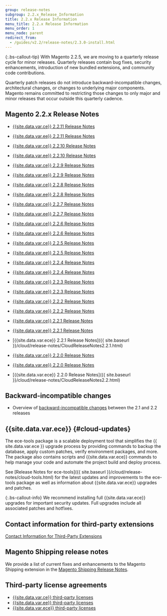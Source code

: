 ```yaml
---
group: release-notes
subgroup: 2.2.x_Release_Information
title: 2.2.x Release Information
menu_title: 2.2.x Release Information
menu_order: 1
menu_node: parent
redirect_from:
  - /guides/v2.2/release-notes/2.3.0-install.html
---
```


{:.bs-callout-tip}
With Magento 2.2.5, we are moving to a quarterly release cycle for  minor releases. Quarterly releases contain bug fixes, security enhancements, introduction of new bundled extensions, and community code contributions.

Quarterly patch releases do not introduce backward-incompatible changes, architectural changes, or changes to underlying major components. Magento remains committed to restricting those changes to only major and minor releases that occur outside this quarterly cadence.

## Magento 2.2.x Release Notes

*  [{{site.data.var.ce}} 2.2.11 Release Notes]({{page.baseurl}}/release-notes/release-notes-2-2-11-open-source.html)
*  [{{site.data.var.ee}} 2.2.11 Release Notes]({{page.baseurl}}/release-notes/release-notes-2-2-11-commerce.html)

*  [{{site.data.var.ce}} 2.2.10 Release Notes]({{page.baseurl}}/release-notes/release-notes-2-2-10-open-source.html)
*  [{{site.data.var.ee}} 2.2.10 Release Notes]({{page.baseurl}}/release-notes/release-notes-2-2-10-commerce.html)

*  [{{site.data.var.ce}} 2.2.9 Release Notes]({{page.baseurl}}/release-notes/ReleaseNotes2.2.9CE.html)
*  [{{site.data.var.ee}} 2.2.9 Release Notes]({{page.baseurl}}/release-notes/ReleaseNotes2.2.9EE.html)

*  [{{site.data.var.ce}} 2.2.8 Release Notes]({{page.baseurl}}/release-notes/ReleaseNotes2.2.8CE.html)
*  [{{site.data.var.ee}} 2.2.8 Release Notes]({{page.baseurl}}/release-notes/ReleaseNotes2.2.8EE.html)

*  [{{site.data.var.ce}} 2.2.7 Release Notes]({{page.baseurl}}/release-notes/ReleaseNotes2.2.7CE.html)
*  [{{site.data.var.ee}} 2.2.7 Release Notes]({{page.baseurl}}/release-notes/ReleaseNotes2.2.7EE.html)

*  [{{site.data.var.ce}} 2.2.6 Release Notes]({{page.baseurl}}/release-notes/ReleaseNotes2.2.6CE.html)
*  [{{site.data.var.ee}} 2.2.6 Release Notes]({{page.baseurl}}/release-notes/ReleaseNotes2.2.6EE.html)

*  [{{site.data.var.ce}} 2.2.5 Release Notes]({{page.baseurl}}/release-notes/ReleaseNotes2.2.5CE.html)
*  [{{site.data.var.ee}} 2.2.5 Release Notes]({{page.baseurl}}/release-notes/ReleaseNotes2.2.5EE.html)

*  [{{site.data.var.ce}} 2.2.4 Release Notes]({{page.baseurl}}/release-notes/ReleaseNotes2.2.4CE.html)
*  [{{site.data.var.ee}} 2.2.4 Release Notes]({{page.baseurl}}/release-notes/ReleaseNotes2.2.4EE.html)

*  [{{site.data.var.ce}} 2.2.3 Release Notes]({{page.baseurl}}/release-notes/ReleaseNotes2.2.3CE.html)
*  [{{site.data.var.ee}} 2.2.3 Release Notes]({{page.baseurl}}/release-notes/ReleaseNotes2.2.3EE.html)

*  [{{site.data.var.ce}} 2.2.2 Release Notes]({{page.baseurl}}/release-notes/ReleaseNotes2.2.2CE.html)
*  [{{site.data.var.ee}} 2.2.2 Release Notes]({{page.baseurl}}/release-notes/ReleaseNotes2.2.2EE.html)

*  [{{site.data.var.ce}} 2.2.1 Release Notes]({{page.baseurl}}/release-notes/ReleaseNotes2.2.1CE.html)
*  [{{site.data.var.ee}} 2.2.1 Release Notes]({{page.baseurl}}/release-notes/ReleaseNotes2.2.1EE.html)
*  [{{site.data.var.ece}} 2.2.1 Release Notes]({{ site.baseurl }}/cloud/release-notes/CloudReleaseNotes2.2.1.html)

*  [{{site.data.var.ce}} 2.2.0 Release Notes]({{page.baseurl}}/release-notes/ReleaseNotes2.2.0CE.html)
*  [{{site.data.var.ee}} 2.2.0 Release Notes]({{page.baseurl}}/release-notes/ReleaseNotes2.2.0EE.html)
*  [{{site.data.var.ece}} 2.2.0 Release Notes]({{ site.baseurl }}/cloud/release-notes/CloudReleaseNotes2.2.html)

## Backward-incompatible changes

*  Overview of [backward-incompatible changes]({{page.baseurl}}/release-notes/backward-incompatible-changes/index.html) between the 2.1 and 2.2 releases

## {{site.data.var.ece}} {#cloud-updates}

The ece-tools package is a scalable deployment tool that simplifies the {{ site.data.var.ece }} upgrade process by providing commands to backup the database, apply custom patches, verify environment packages, and more. The package also contains scripts and {{site.data.var.ece}} commands to help manage your code and automate the project build and deploy process.

See [Release Notes for ece-tools]({{ site.baseurl }}/cloud/release-notes/cloud-tools.html) for the latest updates and improvements to the ece-tools package as well as information about {{site.data.var.ece}} upgrades and patches.

 {:.bs-callout-info}
We recommend installing full {{site.data.var.ece}} upgrades for important security updates. Full upgrades include all associated patches and hotfixes.

## Contact information for third-party extensions

[Contact Information for Third-Party Extensions]({{page.baseurl}}/release-notes/cbe-support-info.html)

## Magento Shipping release notes

We provide a list of current fixes and enhancements to the Magento Shipping extension in the [Magento Shipping Release Notes]({{page.baseurl}}/release-notes/ReleaseNotesMagentoShipping2.2.x.html).

## Third-party license agreements

*  [{{site.data.var.ce}} third-party licenses]({{page.baseurl}}/release-notes/packages-open-source.html)
*  [{{site.data.var.ee}} third-party licenses]({{page.baseurl}}/release-notes/packages-commerce.html)
*  [{{site.data.var.ece}} third-party licenses]({{page.baseurl}}/release-notes/packages-cloud.html)
